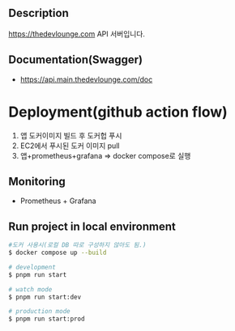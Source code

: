## Description

https://thedevlounge.com API 서버입니다.

## Documentation(Swagger)

- https://api.main.thedevlounge.com/doc

# Deployment(github action flow)
1. 앱 도커이미지 빌드 후 도커헙 푸시
2. EC2에서 푸시된 도커 이미지 pull
3. 앱+prometheus+grafana => docker compose로 실행

## Monitoring
- Prometheus + Grafana


## Run project in local environment

```bash
#도커 사용시(로컬 DB 따로 구성하지 않아도 됨.)
$ docker compose up --build

# development
$ pnpm run start

# watch mode
$ pnpm run start:dev

# production mode
$ pnpm run start:prod
```

